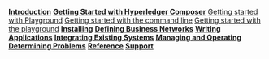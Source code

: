 **[Introduction](../introduction/introduction.html)**
**[Getting Started with Hyperledger Composer](../tutorials/getting-started.html)**
[Getting started with Playground](../tutorials/getting-started-with-playground.html)
[Getting started with the command line](../tutorials/getting-started-cmd-line.html)
[Getting started with the playground](../tutorials/using-playground-locally.html)
**[Installing](../installing/installingindex.html)**
**[Defining Business Networks](../business-network/businessnetwork.html)**
**[Writing Applications](../applications/genapp.html)**
**[Integrating Existing Systems](../integrating/integrating-index.html)**
**[Managing and Operating](../managing/managingindex.html)**
**[Determining Problems](../problems/diagnostics.html)**
**[Reference](../reference/MeetTheModules.html)**
**[Support](../support/index.html)**
